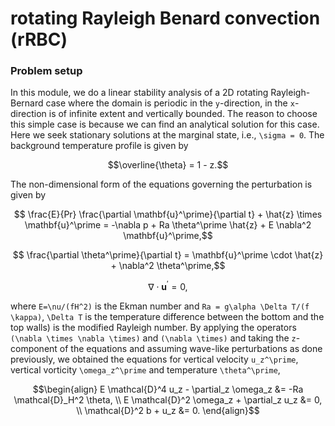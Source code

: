 # rotating Rayleigh Benard convection (rRBC)

### Problem setup

In this module, we do a linear stability analysis of a 2D rotating Rayleigh-Bernard case where the domain is periodic in the ``y``-direction, 
in the ``x``-direction is of infinite extent and vertically bounded. The reason to choose this simple case is because we can find an analytical solution for this case. Here we seek stationary solutions at the marginal state, i.e., ```\sigma = 0```. The background temperature profile is given by 
```math
\overline{\theta} = 1 - z.
```
The non-dimensional form of the equations governing the perturbation is given by 
```math
    \frac{E}{Pr} \frac{\partial \mathbf{u}^\prime}{\partial t} 
    + \hat{z} \times \mathbf{u}^\prime =
    -\nabla p + Ra \theta^\prime \hat{z} + E \nabla^2 \mathbf{u}^\prime,
```
```math
    \frac{\partial \theta^\prime}{\partial t} 
    = \mathbf{u}^\prime \cdot \hat{z} + \nabla^2 \theta^\prime,
```
```math
    \nabla \cdot \mathbf{u}^\prime = 0,
```
where ```E=\nu/(fH^2)``` is the Ekman number and ```Ra = g\alpha \Delta T/(f \kappa)```, ```\Delta T``` is the temperature difference between the bottom and the top walls) is the modified Rayleigh number.
By applying the operators ```(\nabla \times \nabla \times)``` and ```(\nabla \times)``` and taking the ```z```-component of the equations and assuming wave-like perturbations as done previously, we obtained the equations for vertical velocity ```u_z^\prime```, vertical vorticity ```\omega_z^\prime``` and temperature ```\theta^\prime```,
```math
\begin{align}
    E \mathcal{D}^4 u_z - \partial_z \omega_z &= -Ra \mathcal{D}_H^2 \theta,
\\
    E \mathcal{D}^2 \omega_z + \partial_z u_z &= 0,
\\
    \mathcal{D}^2 b + u_z &= 0.
\end{align}
```
